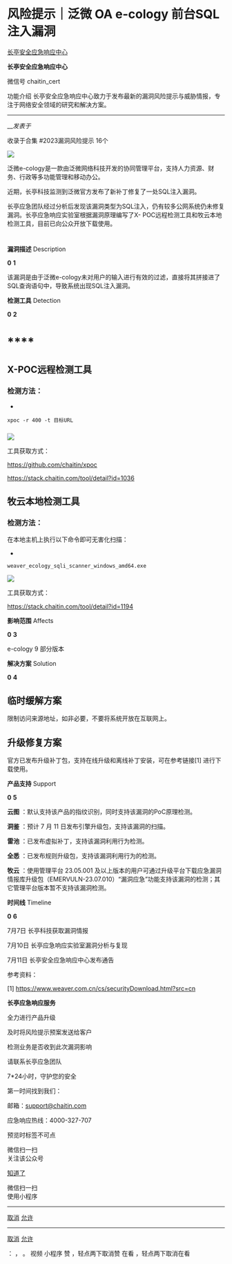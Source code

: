 #  风险提示｜泛微 OA e-cology 前台SQL注入漏洞

[ 长亭安全应急响应中心 ](javascript:void\(0\);)

**长亭安全应急响应中心** ![]()

微信号 chaitin_cert

功能介绍 长亭安全应急响应中心致力于发布最新的漏洞风险提示与威胁情报，专注于网络安全领域的研究和解决方案。

____

___发表于_

收录于合集 #2023漏洞风险提示 16个

![](http://hk-proxy.gitwarp.com/https://raw.githubusercontent.com/tuchuang9/tc1/refs/heads/main/public/20230714180257.png)

  

泛微e-cology是一款由泛微网络科技开发的协同管理平台，支持人力资源、财务、行政等多功能管理和移动办公。

  

近期，长亭科技监测到泛微官方发布了新补丁修复了一处SQL注入漏洞。

  

长亭应急团队经过分析后发现该漏洞类型为SQL注入，仍有较多公网系统仍未修复漏洞。长亭应急响应实验室根据漏洞原理编写了X-
POC远程检测工具和牧云本地检测工具，目前已向公众开放下载使用。

  

#

  
 **漏洞描述**  Description  
  
 **0** **1**

该漏洞是由于泛微e-cology未对用户的输入进行有效的过滤，直接将其拼接进了SQL查询语句中，导致系统出现SQL注入漏洞。

  

  
 **检测工具**  Detection  
  
 **0** **2**

#

#  ****

##  **X-POC远程检测工具**

###  检测方法：

  * 

    
    
    xpoc -r 400 -t 目标URL

###

  

![](http://hk-proxy.gitwarp.com/https://raw.githubusercontent.com/tuchuang9/tc1/refs/heads/main/public/20230714180258.png)

  

工具获取方式：  

https://github.com/chaitin/xpoc

https://stack.chaitin.com/tool/detail?id=1036

##  **牧云本地检测工具**

###  检测方法：

在本地主机上执行以下命令即可无害化扫描：

  * 

    
    
    weaver_ecology_sqli_scanner_windows_amd64.exe

![](http://hk-proxy.gitwarp.com/https://raw.githubusercontent.com/tuchuang9/tc1/refs/heads/main/public/20230714180259.png)

工具获取方式：

https://stack.chaitin.com/tool/detail?id=1194

  

  
 **影响范围**  Affects  
  
 **0** **3**

e-cology 9 部分版本

    
    
      
    

  
 **解决方案**  Solution  
  
 **0** **4**

##  **临时缓解方案**

限制访问来源地址，如非必要，不要将系统开放在互联网上。

##  **升级修复方案**

官方已发布升级补丁包，支持在线升级和离线补丁安装，可在参考链接[1] 进行下载使用。

  

  
 **产品支持**  Support  
  
 **0** **5**

 **云图** ：默认支持该产品的指纹识别，同时支持该漏洞的PoC原理检测。

 **洞鉴** ：预计 7 月 11 日发布引擎升级包，支持该漏洞的扫描。

 **雷池** ：已发布虚拟补丁，支持该漏洞利用行为检测。

 **全悉** ：已发布规则升级包，支持该漏洞利用行为的检测。

 **牧云** ：使用管理平台 23.05.001
及以上版本的用户可通过升级平台下载应急漏洞情报库升级包（EMERVULN-23.07.010）“漏洞应急”功能支持该漏洞的检测；其它管理平台版本暂不支持该漏洞检测。

  

  
 **时间线**  Timeline  
  
 **0** **6**

7月7日 长亭科技获取漏洞情报

7月10日 长亭应急响应实验室漏洞分析与复现

7月11日 长亭安全应急响应中心发布通告

  

参考资料：

[1] https://www.weaver.com.cn/cs/securityDownload.html?src=cn

  
  
  
 **长亭应急响应服务**  
  
  

全力进行产品升级

及时将风险提示预案发送给客户

检测业务是否收到此次漏洞影响

请联系长亭应急团队

7*24小时，守护您的安全

  

第一时间找到我们：

邮箱：support@chaitin.com

应急响应热线：4000-327-707

预览时标签不可点

微信扫一扫  
关注该公众号

[知道了](javascript:;)

微信扫一扫  
使用小程序

****

[取消](javascript:void\(0\);) [允许](javascript:void\(0\);)

****

[取消](javascript:void\(0\);) [允许](javascript:void\(0\);)

： ， 。   视频 小程序 赞 ，轻点两下取消赞 在看 ，轻点两下取消在看

